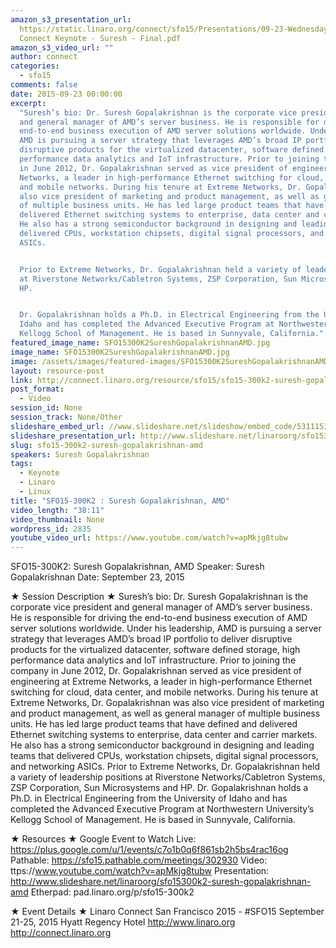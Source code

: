 ```yaml
---
amazon_s3_presentation_url:
  https://static.linaro.org/connect/sfo15/Presentations/09-23-Wednesday/Linaro
  Connect Keynote - Suresh - Final.pdf
amazon_s3_video_url: ""
author: connect
categories:
  - sfo15
comments: false
date: 2015-09-23 00:00:00
excerpt:
  "Suresh’s bio: Dr. Suresh Gopalakrishnan is the corporate vice president
  and general manager of AMD’s server business. He is responsible for driving the
  end-to-end business execution of AMD server solutions worldwide. Under his leadership,
  AMD is pursuing a server strategy that leverages AMD’s broad IP portfolio to deliver
  disruptive products for the virtualized datacenter, software defined storage, high
  performance data analytics and IoT infrastructure. Prior to joining the company
  in June 2012, Dr. Gopalakrishnan served as vice president of engineering at Extreme
  Networks, a leader in high-performance Ethernet switching for cloud, data center,
  and mobile networks. During his tenure at Extreme Networks, Dr. Gopalakrishnan was
  also vice president of marketing and product management, as well as general manager
  of multiple business units. He has led large product teams that have defined and
  delivered Ethernet switching systems to enterprise, data center and carrier markets.
  He also has a strong semiconductor background in designing and leading teams that
  delivered CPUs, workstation chipsets, digital signal processors, and networking
  ASICs.


  Prior to Extreme Networks, Dr. Gopalakrishnan held a variety of leadership positions
  at Riverstone Networks/Cabletron Systems, ZSP Corporation, Sun Microsystems and
  HP.


  Dr. Gopalakrishnan holds a Ph.D. in Electrical Engineering from the University of
  Idaho and has completed the Advanced Executive Program at Northwestern University’s
  Kellogg School of Management. He is based in Sunnyvale, California."
featured_image_name: SFO15300K2SureshGopalakrishnanAMD.jpg
image_name: SFO15300K2SureshGopalakrishnanAMD.jpg
image: /assets/images/featured-images/SFO15300K2SureshGopalakrishnanAMD.jpg
layout: resource-post
link: http://connect.linaro.org/resource/sfo15/sfo15-300k2-suresh-gopalakrishnan-amd/
post_format:
  - Video
session_id: None
session_track: None/Other
slideshare_embed_url: //www.slideshare.net/slideshow/embed_code/53111532
slideshare_presentation_url: http://www.slideshare.net/linaroorg/sfo15300k2-suresh-gopalakrishnan-amd
slug: sfo15-300k2-suresh-gopalakrishnan-amd
speakers: Suresh Gopalakrishnan
tags:
  - Keynote
  - Linaro
  - Linux
title: "SFO15-300K2 : Suresh Gopalakrishnan, AMD"
video_length: "38:11"
video_thumbnail: None
wordpress_id: 2835
youtube_video_url: https://www.youtube.com/watch?v=apMkjg8tubw
---
```


SFO15-300K2: Suresh Gopalakrishnan, AMD
Speaker: Suresh Gopalakrishnan
Date: September 23, 2015

★ Session Description ★
Suresh’s bio: Dr. Suresh Gopalakrishnan is the corporate vice president and general manager of AMD’s server business. He is responsible for driving the end-to-end business execution of AMD server solutions worldwide. Under his leadership, AMD is pursuing a server strategy that leverages AMD’s broad IP portfolio to deliver disruptive products for the virtualized datacenter, software defined storage, high performance data analytics and IoT infrastructure. Prior to joining the company in June 2012, Dr. Gopalakrishnan served as vice president of engineering at Extreme Networks, a leader in high-performance Ethernet switching for cloud, data center, and mobile networks. During his tenure at Extreme Networks, Dr. Gopalakrishnan was also vice president of marketing and product management, as well as general manager of multiple business units. He has led large product teams that have defined and delivered Ethernet switching systems to enterprise, data center and carrier markets. He also has a strong semiconductor background in designing and leading teams that delivered CPUs, workstation chipsets, digital signal processors, and networking ASICs.
Prior to Extreme Networks, Dr. Gopalakrishnan held a variety of leadership positions at Riverstone Networks/Cabletron Systems, ZSP Corporation, Sun Microsystems and HP.
Dr. Gopalakrishnan holds a Ph.D. in Electrical Engineering from the University of Idaho and has completed the Advanced Executive Program at Northwestern University’s Kellogg School of Management. He is based in Sunnyvale, California.

★ Resources ★
Google Event to Watch Live: https://plus.google.com/u/1/events/c7o1b0q6f861sb2h5bs4rac16og
Pathable: https://sfo15.pathable.com/meetings/302930
Video: ttps://www.youtube.com/watch?v=apMkjg8tubw
Presentation: http://www.slideshare.net/linaroorg/sfo15300k2-suresh-gopalakrishnan-amd
Etherpad: pad.linaro.org/p/sfo15-300k2

★ Event Details ★
Linaro Connect San Francisco 2015 - #SFO15
September 21-25, 2015
Hyatt Regency Hotel
http://www.linaro.org
http://connect.linaro.org
